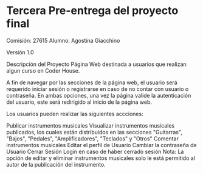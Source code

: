 # Tercera Pre-entrega del proyecto final
Comisión: 27615
Alumno: Agostina Giacchino


Versión
1.0

Descripción del Proyecto
Página Web destinada a usuarios que realizan algun curso en Coder House. 

A fin de navegar por las secciones de la página web, el usuario será requerido iniciar sesión o registrarse en caso de no contar con usuario o contraseña. En ambas opciones, una vez la página valide la autenticación del usuario, este será redirigido al inicio de la página web.

Los usuarios pueden realizar las siguientes accciones:

Publicar instrumentos musicales
Visualizar instrumentos musicales publicados, los cuales están distribuidos en las secciones "Guitarras", "Bajos", "Pedales", "Amplificadores", "Teclados" y "Otros"
Comentar instrumentos musicales
Editar el perfil de Usuario
Cambiar la contraseña de Usuario
Cerrar Sesión
Login en caso de haber cerrado sesión
Nota: La opción de editar y eliminar instrumentos musicales solo le está permitido al autor de la publicación del instrumento.

